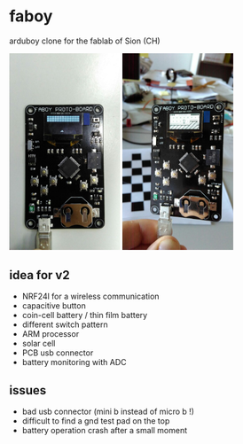 # faboy
arduboy clone for the fablab of Sion (CH)

<img src="./documentation/img/faboy_1.jpg" width="200">
<img src="./documentation/img/faboy_2.jpg" width="200">

## idea for v2 
  * NRF24l for a wireless communication
  * capacitive button
  * coin-cell battery / thin film battery 
  * different switch pattern
  * ARM processor 
  * solar cell
  * PCB usb connector 
  * battery monitoring with ADC

## issues 
  * bad usb connector (mini b instead of micro b !)
  * difficult to find a gnd test pad on the top 
  * battery operation crash after a small moment
